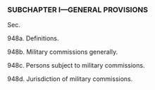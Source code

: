 ### SUBCHAPTER I—GENERAL PROVISIONS ###

Sec.

948a. Definitions.

948b. Military commissions generally.

948c. Persons subject to military commissions.

948d. Jurisdiction of military commissions.